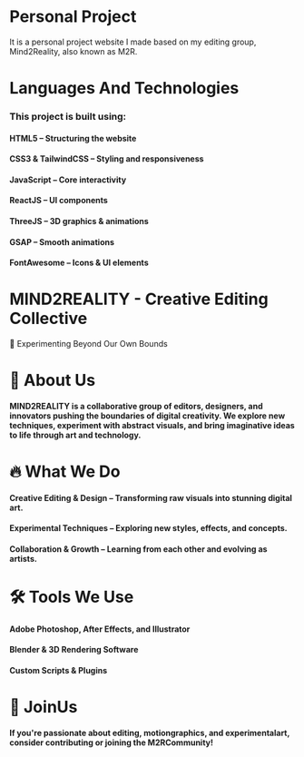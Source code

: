 # Personal Project
It is a personal project website I made based on my editing group, Mind2Reality, also known as M2R.

# Languages And Technologies
### This project is built using:

#### HTML5 – Structuring the website
#### CSS3 & TailwindCSS – Styling and responsiveness
#### JavaScript – Core interactivity
#### ReactJS – UI components
#### ThreeJS – 3D graphics & animations
#### GSAP – Smooth animations
#### FontAwesome – Icons & UI elements

# MIND2REALITY - Creative Editing Collective
🚀 Experimenting Beyond Our Own Bounds

# 🎨 About Us
#### MIND2REALITY is a collaborative group of editors, designers, and innovators pushing the boundaries of digital creativity. We explore new techniques, experiment with abstract visuals, and bring imaginative ideas to life through art and technology.

# 🔥 What We Do
#### Creative Editing & Design – Transforming raw visuals into stunning digital art.
#### Experimental Techniques – Exploring new styles, effects, and concepts.
#### Collaboration & Growth – Learning from each other and evolving as artists.

# 🛠 Tools We Use
#### Adobe Photoshop, After Effects, and Illustrator
#### Blender & 3D Rendering Software
#### Custom Scripts & Plugins

# 🤝 JoinUs
#### If you're passionate about editing, motiongraphics, and experimentalart, consider contributing or joining the M2RCommunity!
